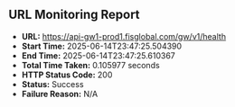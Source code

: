 ## URL Monitoring Report

- **URL:** https://api-gw1-prod1.fisglobal.com/gw/v1/health
- **Start Time:** 2025-06-14T23:47:25.504390
- **End Time:** 2025-06-14T23:47:25.610367
- **Total Time Taken:** 0.105977 seconds
- **HTTP Status Code:** 200
- **Status:** Success
- **Failure Reason:** N/A
